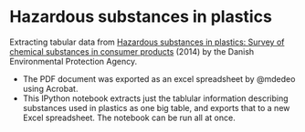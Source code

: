 # Hazardous substances in plastics

Extracting tabular data from [Hazardous substances in plastics: Survey of chemical substances in consumer products](http://mst.dk/service/publikationer/publikationsarkiv/2014/dec/hazardous-substances-in-plastics/) (2014) by the Danish Environmental Protection Agency. 

* The PDF document was exported as an excel spreadsheet by @mdedeo using Acrobat.
* This IPython notebook extracts just the tablular information describing substances used in plastics as one big table, and exports that to a new Excel spreadsheet. The notebook can be run all at once.
